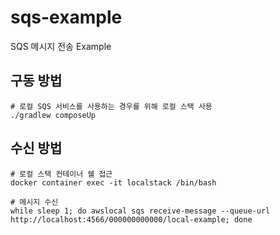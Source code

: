 # sqs-example

SQS 메시지 전송 Example

## 구동 방법
```shell
# 로컬 SQS 서비스를 사용하는 경우를 위해 로컬 스택 사용
./gradlew composeUp
```

## 수신 방법
```shell
# 로컬 스택 컨테이너 쉘 접근
docker container exec -it localstack /bin/bash

# 메시지 수신
while sleep 1; do awslocal sqs receive-message --queue-url http://localhost:4566/000000000000/local-example; done
```
